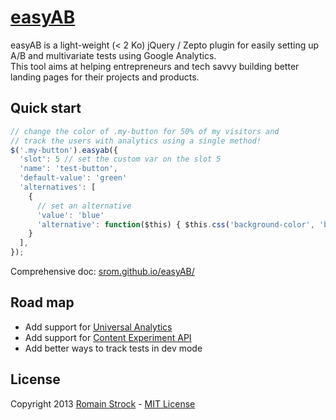# [easyAB](http://srom.github.io/easyAB/)

easyAB is a light-weight (< 2 Ko) jQuery / Zepto plugin for easily setting up A/B and multivariate tests using Google Analytics.<br>
This tool aims at helping entrepreneurs and tech savvy building better landing pages for their projects and products.

## Quick start

```javascript
// change the color of .my-button for 50% of my visitors and
// track the users with analytics using a single method!
$('.my-button').easyab({
  'slot': 5 // set the custom var on the slot 5
  'name': 'test-button',
  'default-value': 'green'
  'alternatives': [
    {
      // set an alternative
      'value': 'blue'
      'alternative': function($this) { $this.css('background-color', 'blue'); }
    }
  ],
});
```

Comprehensive doc: [srom.github.io/easyAB/](http://srom.github.io/easyAB/)

## Road map

- Add support for [Universal Analytics](https://support.google.com/analytics/answer/2790010?hl=en)
- Add support for [Content Experiment API](http://analytics.blogspot.fr/2013/06/google-analytics-becomes-robust-testing.html)
- Add better ways to track tests in dev mode

## License

Copyright 2013 [Romain Strock](https://twitter.com/_srom) - [MIT License](https://github.com/srom/easyAB/blob/master/LICENSE)
